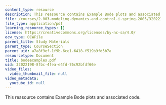 ```yaml
---
content_type: resource
description: This reasource contains Example Bode plots and associated code.
file: /courses/2-003-modeling-dynamics-and-control-i-spring-2005/320221988fbc4feae4fd76c92bfdf66e_bodeexamples.pdf
file_type: application/pdf
learning_resource_types: []
license: https://creativecommons.org/licenses/by-nc-sa/4.0/
ocw_type: OCWFile
parent_title: Study Materials
parent_type: CourseSection
parent_uid: a7a8f9ef-1f9b-6ce1-6418-f519b9fd5b7a
resourcetype: Document
title: bodeexamples.pdf
uid: 32022198-8fbc-4fea-e4fd-76c92bfdf66e
video_files:
  video_thumbnail_file: null
video_metadata:
  youtube_id: null
---
```

This reasource contains Example Bode plots and associated code.